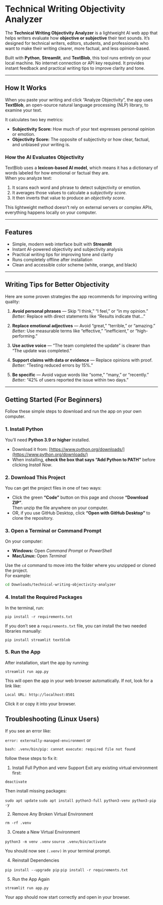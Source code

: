 # Technical Writing Objectivity Analyzer

The **Technical Writing Objectivity Analyzer** is a lightweight AI web app that helps writers evaluate how **objective or subjective** their text sounds. It’s designed for technical writers, editors, students, and professionals who want to make their writing clearer, more factual, and less opinion-based.

Built with **Python**, **Streamlit**, and **TextBlob**, this tool runs entirely on your local machine. No internet connection or API key required. It provides instant feedback and practical writing tips to improve clarity and tone.

---

## How It Works

When you paste your writing and click “Analyze Objectivity”, the app uses **TextBlob**, an open-source natural language processing (NLP) library, to examine your text.

It calculates two key metrics:
- **Subjectivity Score:** How much of your text expresses personal opinion or emotion.
- **Objectivity Score:** The opposite of subjectivity or how clear, factual, and unbiased your writing is.

### How the AI Evaluates Objectivity
TextBlob uses a **lexicon-based AI model**, which means it has a dictionary of words labeled for how emotional or factual they are.  
When you analyze text:
1. It scans each word and phrase to detect subjectivity or emotion.  
2. It averages those values to calculate a *subjectivity score*.  
3. It then inverts that value to produce an *objectivity score*.  

This lightweight method doesn’t rely on external servers or complex APIs, everything happens locally on your computer.

---

## Features

- Simple, modern web interface built with **Streamlit**
- Instant AI-powered objectivity and subjectivity analysis
- Practical writing tips for improving tone and clarity
- Runs completely offline after installation
- Clean and accessible color scheme (white, orange, and black)

---

## Writing Tips for Better Objectivity

Here are some proven strategies the app recommends for improving writing quality:

1. **Avoid personal phrases** — Skip “I think,” “I feel,” or “in my opinion.”  
   *Better:* Replace with direct statements like “Results indicate that…”  

2. **Replace emotional adjectives** — Avoid “great,” “terrible,” or “amazing.”  
   *Better:* Use measurable terms like “effective,” “inefficient,” or “high-performing.”  

3. **Use active voice** — “The team completed the update” is clearer than “The update was completed.”  

4. **Support claims with data or evidence** — Replace opinions with proof.  
   *Better:* “Testing reduced errors by 15%.”  

5. **Be specific** — Avoid vague words like “some,” “many,” or “recently.”  
   *Better:* “42% of users reported the issue within two days.”  

---

## Getting Started (For Beginners)

Follow these simple steps to download and run the app on your own computer.

### 1. Install Python
You’ll need **Python 3.9 or higher** installed.  
- Download it from: [https://www.python.org/downloads/](https://www.python.org/downloads/)  
- When installing, **check the box that says “Add Python to PATH”** before clicking *Install Now*.

### 2. Download This Project
You can get the project files in one of two ways:
- Click the green **“Code”** button on this page and choose **“Download ZIP”**.  
  Then unzip the file anywhere on your computer.  
- OR, if you use GitHub Desktop, click **“Open with GitHub Desktop”** to clone the repository.

### 3. Open a Terminal or Command Prompt
On your computer:
- **Windows:** Open *Command Prompt* or *PowerShell*  
- **Mac/Linux:** Open *Terminal*

Use the `cd` command to move into the folder where you unzipped or cloned the project.  
For example:
```bash
cd Downloads/technical-writing-objectivity-analyzer
```

### 4. Install the Required Packages
In the terminal, run:

```pip install -r requirements.txt```


If you don’t see a `requirements.txt` file, you can install the two needed libraries manually:

```pip install streamlit textblob```

### 5. Run the App

After installation, start the app by running:

```streamlit run app.py```


This will open the app in your web browser automatically.
If not, look for a link like:

```Local URL: http://localhost:8501```


Click it or copy it into your browser.


## Troubleshooting (Linux Users)

If you see an error like:

`error: externally-managed-environment` or

`bash: .venv/bin/pip: cannot execute: required file not found`

follow these steps to fix it:

1. Install Full Python and venv Support
Exit any existing virtual environment first:

```deactivate```

Then install missing packages:

```sudo apt update```
```sudo apt install python3-full python3-venv python3-pip -y```

2. Remove Any Broken Virtual Environment

```rm -rf .venv```

3. Create a New Virtual Environment

```python3 -m venv .venv```
```source .venv/bin/activate```

You should now see `(.venv)` in your terminal prompt.

4. Reinstall Dependencies

```pip install --upgrade pip```
```pip install -r requirements.txt```

5. Run the App Again

```streamlit run app.py```

Your app should now start correctly and open in your browser.



